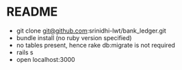 # README

* git clone git@github.com:srinidhi-lwt/bank_ledger.git
* bundle install (no ruby version specified)
* no tables present, hence rake db:migrate is not required
* rails s
* open localhost:3000
  
